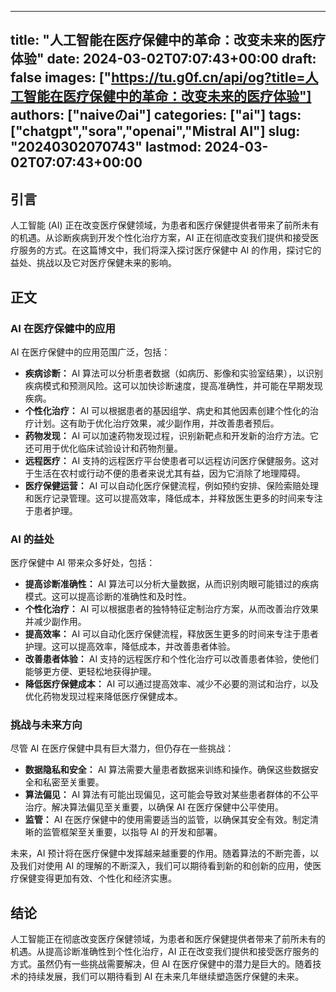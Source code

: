 
---
title: "人工智能在医疗保健中的革命：改变未来的医疗体验"
date: 2024-03-02T07:07:43+00:00
draft: false
images: ["https://tu.g0f.cn/api/og?title=人工智能在医疗保健中的革命：改变未来的医疗体验"]
authors: ["naiveのai"]
categories: ["ai"]
tags: ["chatgpt","sora","openai","Mistral AI"]
slug: "20240302070743"
lastmod: 2024-03-02T07:07:43+00:00
---
## 引言

人工智能 (AI) 正在改变医疗保健领域，为患者和医疗保健提供者带来了前所未有的机遇。从诊断疾病到开发个性化治疗方案，AI 正在彻底改变我们提供和接受医疗服务的方式。在这篇博文中，我们将深入探讨医疗保健中 AI 的作用，探讨它的益处、挑战以及它对医疗保健未来的影响。

## 正文

### AI 在医疗保健中的应用

AI 在医疗保健中的应用范围广泛，包括：

- **疾病诊断：** AI 算法可以分析患者数据（如病历、影像和实验室结果），以识别疾病模式和预测风险。这可以加快诊断速度，提高准确性，并可能在早期发现疾病。
- **个性化治疗：** AI 可以根据患者的基因组学、病史和其他因素创建个性化的治疗计划。这有助于优化治疗效果，减少副作用，并改善患者预后。
- **药物发现：** AI 可以加速药物发现过程，识别新靶点和开发新的治疗方法。它还可用于优化临床试验设计和药物剂量。
- **远程医疗：** AI 支持的远程医疗平台使患者可以远程访问医疗保健服务。这对于生活在农村或行动不便的患者来说尤其有益，因为它消除了地理障碍。
- **医疗保健运营：** AI 可以自动化医疗保健流程，例如预约安排、保险索赔处理和医疗记录管理。这可以提高效率，降低成本，并释放医生更多的时间来专注于患者护理。

### AI 的益处

医疗保健中 AI 带来众多好处，包括：

- **提高诊断准确性：** AI 算法可以分析大量数据，从而识别肉眼可能错过的疾病模式。这可以提高诊断的准确性和及时性。
- **个性化治疗：** AI 可以根据患者的独特特征定制治疗方案，从而改善治疗效果并减少副作用。
- **提高效率：** AI 可以自动化医疗保健流程，释放医生更多的时间来专注于患者护理。这可以提高效率，降低成本，并改善患者体验。
- **改善患者体验：** AI 支持的远程医疗和个性化治疗可以改善患者体验，使他们能够更方便、更轻松地获得护理。
- **降低医疗保健成本：** AI 可以通过提高效率、减少不必要的测试和治疗，以及优化药物发现过程来降低医疗保健成本。

### 挑战与未来方向

尽管 AI 在医疗保健中具有巨大潜力，但仍存在一些挑战：

- **数据隐私和安全：** AI 算法需要大量患者数据来训练和操作。确保这些数据安全和私密至关重要。
- **算法偏见：** AI 算法有可能出现偏见，这可能会导致对某些患者群体的不公平治疗。解决算法偏见至关重要，以确保 AI 在医疗保健中公平使用。
- **监管：** AI 在医疗保健中的使用需要适当的监管，以确保其安全有效。制定清晰的监管框架至关重要，以指导 AI 的开发和部署。

未来，AI 预计将在医疗保健中发挥越来越重要的作用。随着算法的不断完善，以及我们对使用 AI 的理解的不断深入，我们可以期待看到新的和创新的应用，使医疗保健变得更加有效、个性化和经济实惠。

## 结论

人工智能正在彻底改变医疗保健领域，为患者和医疗保健提供者带来了前所未有的机遇。从提高诊断准确性到个性化治疗，AI 正在改变我们提供和接受医疗服务的方式。虽然仍有一些挑战需要解决，但 AI 在医疗保健中的潜力是巨大的。随着技术的持续发展，我们可以期待看到 AI 在未来几年继续塑造医疗保健的未来。